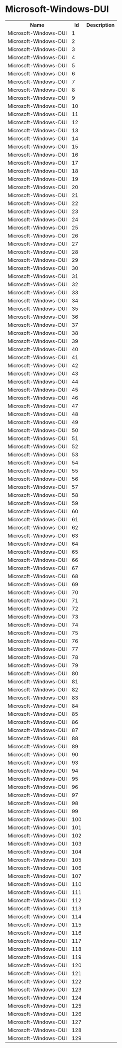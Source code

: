 # Microsoft-Windows-DUI

<table>
<colgroup><col/><col/><col/></colgroup>
<tr><th>Name</th><th>Id</th><th>Description</th></tr>
<tr><td>Microsoft-Windows-DUI</td><td>1</td><td></td></tr>
<tr><td>Microsoft-Windows-DUI</td><td>2</td><td></td></tr>
<tr><td>Microsoft-Windows-DUI</td><td>3</td><td></td></tr>
<tr><td>Microsoft-Windows-DUI</td><td>4</td><td></td></tr>
<tr><td>Microsoft-Windows-DUI</td><td>5</td><td></td></tr>
<tr><td>Microsoft-Windows-DUI</td><td>6</td><td></td></tr>
<tr><td>Microsoft-Windows-DUI</td><td>7</td><td></td></tr>
<tr><td>Microsoft-Windows-DUI</td><td>8</td><td></td></tr>
<tr><td>Microsoft-Windows-DUI</td><td>9</td><td></td></tr>
<tr><td>Microsoft-Windows-DUI</td><td>10</td><td></td></tr>
<tr><td>Microsoft-Windows-DUI</td><td>11</td><td></td></tr>
<tr><td>Microsoft-Windows-DUI</td><td>12</td><td></td></tr>
<tr><td>Microsoft-Windows-DUI</td><td>13</td><td></td></tr>
<tr><td>Microsoft-Windows-DUI</td><td>14</td><td></td></tr>
<tr><td>Microsoft-Windows-DUI</td><td>15</td><td></td></tr>
<tr><td>Microsoft-Windows-DUI</td><td>16</td><td></td></tr>
<tr><td>Microsoft-Windows-DUI</td><td>17</td><td></td></tr>
<tr><td>Microsoft-Windows-DUI</td><td>18</td><td></td></tr>
<tr><td>Microsoft-Windows-DUI</td><td>19</td><td></td></tr>
<tr><td>Microsoft-Windows-DUI</td><td>20</td><td></td></tr>
<tr><td>Microsoft-Windows-DUI</td><td>21</td><td></td></tr>
<tr><td>Microsoft-Windows-DUI</td><td>22</td><td></td></tr>
<tr><td>Microsoft-Windows-DUI</td><td>23</td><td></td></tr>
<tr><td>Microsoft-Windows-DUI</td><td>24</td><td></td></tr>
<tr><td>Microsoft-Windows-DUI</td><td>25</td><td></td></tr>
<tr><td>Microsoft-Windows-DUI</td><td>26</td><td></td></tr>
<tr><td>Microsoft-Windows-DUI</td><td>27</td><td></td></tr>
<tr><td>Microsoft-Windows-DUI</td><td>28</td><td></td></tr>
<tr><td>Microsoft-Windows-DUI</td><td>29</td><td></td></tr>
<tr><td>Microsoft-Windows-DUI</td><td>30</td><td></td></tr>
<tr><td>Microsoft-Windows-DUI</td><td>31</td><td></td></tr>
<tr><td>Microsoft-Windows-DUI</td><td>32</td><td></td></tr>
<tr><td>Microsoft-Windows-DUI</td><td>33</td><td></td></tr>
<tr><td>Microsoft-Windows-DUI</td><td>34</td><td></td></tr>
<tr><td>Microsoft-Windows-DUI</td><td>35</td><td></td></tr>
<tr><td>Microsoft-Windows-DUI</td><td>36</td><td></td></tr>
<tr><td>Microsoft-Windows-DUI</td><td>37</td><td></td></tr>
<tr><td>Microsoft-Windows-DUI</td><td>38</td><td></td></tr>
<tr><td>Microsoft-Windows-DUI</td><td>39</td><td></td></tr>
<tr><td>Microsoft-Windows-DUI</td><td>40</td><td></td></tr>
<tr><td>Microsoft-Windows-DUI</td><td>41</td><td></td></tr>
<tr><td>Microsoft-Windows-DUI</td><td>42</td><td></td></tr>
<tr><td>Microsoft-Windows-DUI</td><td>43</td><td></td></tr>
<tr><td>Microsoft-Windows-DUI</td><td>44</td><td></td></tr>
<tr><td>Microsoft-Windows-DUI</td><td>45</td><td></td></tr>
<tr><td>Microsoft-Windows-DUI</td><td>46</td><td></td></tr>
<tr><td>Microsoft-Windows-DUI</td><td>47</td><td></td></tr>
<tr><td>Microsoft-Windows-DUI</td><td>48</td><td></td></tr>
<tr><td>Microsoft-Windows-DUI</td><td>49</td><td></td></tr>
<tr><td>Microsoft-Windows-DUI</td><td>50</td><td></td></tr>
<tr><td>Microsoft-Windows-DUI</td><td>51</td><td></td></tr>
<tr><td>Microsoft-Windows-DUI</td><td>52</td><td></td></tr>
<tr><td>Microsoft-Windows-DUI</td><td>53</td><td></td></tr>
<tr><td>Microsoft-Windows-DUI</td><td>54</td><td></td></tr>
<tr><td>Microsoft-Windows-DUI</td><td>55</td><td></td></tr>
<tr><td>Microsoft-Windows-DUI</td><td>56</td><td></td></tr>
<tr><td>Microsoft-Windows-DUI</td><td>57</td><td></td></tr>
<tr><td>Microsoft-Windows-DUI</td><td>58</td><td></td></tr>
<tr><td>Microsoft-Windows-DUI</td><td>59</td><td></td></tr>
<tr><td>Microsoft-Windows-DUI</td><td>60</td><td></td></tr>
<tr><td>Microsoft-Windows-DUI</td><td>61</td><td></td></tr>
<tr><td>Microsoft-Windows-DUI</td><td>62</td><td></td></tr>
<tr><td>Microsoft-Windows-DUI</td><td>63</td><td></td></tr>
<tr><td>Microsoft-Windows-DUI</td><td>64</td><td></td></tr>
<tr><td>Microsoft-Windows-DUI</td><td>65</td><td></td></tr>
<tr><td>Microsoft-Windows-DUI</td><td>66</td><td></td></tr>
<tr><td>Microsoft-Windows-DUI</td><td>67</td><td></td></tr>
<tr><td>Microsoft-Windows-DUI</td><td>68</td><td></td></tr>
<tr><td>Microsoft-Windows-DUI</td><td>69</td><td></td></tr>
<tr><td>Microsoft-Windows-DUI</td><td>70</td><td></td></tr>
<tr><td>Microsoft-Windows-DUI</td><td>71</td><td></td></tr>
<tr><td>Microsoft-Windows-DUI</td><td>72</td><td></td></tr>
<tr><td>Microsoft-Windows-DUI</td><td>73</td><td></td></tr>
<tr><td>Microsoft-Windows-DUI</td><td>74</td><td></td></tr>
<tr><td>Microsoft-Windows-DUI</td><td>75</td><td></td></tr>
<tr><td>Microsoft-Windows-DUI</td><td>76</td><td></td></tr>
<tr><td>Microsoft-Windows-DUI</td><td>77</td><td></td></tr>
<tr><td>Microsoft-Windows-DUI</td><td>78</td><td></td></tr>
<tr><td>Microsoft-Windows-DUI</td><td>79</td><td></td></tr>
<tr><td>Microsoft-Windows-DUI</td><td>80</td><td></td></tr>
<tr><td>Microsoft-Windows-DUI</td><td>81</td><td></td></tr>
<tr><td>Microsoft-Windows-DUI</td><td>82</td><td></td></tr>
<tr><td>Microsoft-Windows-DUI</td><td>83</td><td></td></tr>
<tr><td>Microsoft-Windows-DUI</td><td>84</td><td></td></tr>
<tr><td>Microsoft-Windows-DUI</td><td>85</td><td></td></tr>
<tr><td>Microsoft-Windows-DUI</td><td>86</td><td></td></tr>
<tr><td>Microsoft-Windows-DUI</td><td>87</td><td></td></tr>
<tr><td>Microsoft-Windows-DUI</td><td>88</td><td></td></tr>
<tr><td>Microsoft-Windows-DUI</td><td>89</td><td></td></tr>
<tr><td>Microsoft-Windows-DUI</td><td>90</td><td></td></tr>
<tr><td>Microsoft-Windows-DUI</td><td>93</td><td></td></tr>
<tr><td>Microsoft-Windows-DUI</td><td>94</td><td></td></tr>
<tr><td>Microsoft-Windows-DUI</td><td>95</td><td></td></tr>
<tr><td>Microsoft-Windows-DUI</td><td>96</td><td></td></tr>
<tr><td>Microsoft-Windows-DUI</td><td>97</td><td></td></tr>
<tr><td>Microsoft-Windows-DUI</td><td>98</td><td></td></tr>
<tr><td>Microsoft-Windows-DUI</td><td>99</td><td></td></tr>
<tr><td>Microsoft-Windows-DUI</td><td>100</td><td></td></tr>
<tr><td>Microsoft-Windows-DUI</td><td>101</td><td></td></tr>
<tr><td>Microsoft-Windows-DUI</td><td>102</td><td></td></tr>
<tr><td>Microsoft-Windows-DUI</td><td>103</td><td></td></tr>
<tr><td>Microsoft-Windows-DUI</td><td>104</td><td></td></tr>
<tr><td>Microsoft-Windows-DUI</td><td>105</td><td></td></tr>
<tr><td>Microsoft-Windows-DUI</td><td>106</td><td></td></tr>
<tr><td>Microsoft-Windows-DUI</td><td>107</td><td></td></tr>
<tr><td>Microsoft-Windows-DUI</td><td>110</td><td></td></tr>
<tr><td>Microsoft-Windows-DUI</td><td>111</td><td></td></tr>
<tr><td>Microsoft-Windows-DUI</td><td>112</td><td></td></tr>
<tr><td>Microsoft-Windows-DUI</td><td>113</td><td></td></tr>
<tr><td>Microsoft-Windows-DUI</td><td>114</td><td></td></tr>
<tr><td>Microsoft-Windows-DUI</td><td>115</td><td></td></tr>
<tr><td>Microsoft-Windows-DUI</td><td>116</td><td></td></tr>
<tr><td>Microsoft-Windows-DUI</td><td>117</td><td></td></tr>
<tr><td>Microsoft-Windows-DUI</td><td>118</td><td></td></tr>
<tr><td>Microsoft-Windows-DUI</td><td>119</td><td></td></tr>
<tr><td>Microsoft-Windows-DUI</td><td>120</td><td></td></tr>
<tr><td>Microsoft-Windows-DUI</td><td>121</td><td></td></tr>
<tr><td>Microsoft-Windows-DUI</td><td>122</td><td></td></tr>
<tr><td>Microsoft-Windows-DUI</td><td>123</td><td></td></tr>
<tr><td>Microsoft-Windows-DUI</td><td>124</td><td></td></tr>
<tr><td>Microsoft-Windows-DUI</td><td>125</td><td></td></tr>
<tr><td>Microsoft-Windows-DUI</td><td>126</td><td></td></tr>
<tr><td>Microsoft-Windows-DUI</td><td>127</td><td></td></tr>
<tr><td>Microsoft-Windows-DUI</td><td>128</td><td></td></tr>
<tr><td>Microsoft-Windows-DUI</td><td>129</td><td></td></tr>
</table>
